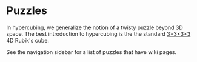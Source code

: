 # Puzzles

In hypercubing, we generalize the notion of a twisty puzzle beyond 3D space. The best introduction to hypercubing is the the standard [3×3×3×3](/puzzles/3x3x3x3.md) 4D Rubik's cube.

See the navigation sidebar for a list of puzzles that have wiki pages.
